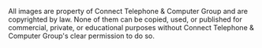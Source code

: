 All images are property of Connect Telephone & Computer Group and are copyrighted by law. None of them can be copied, used, or published for commercial, private, or educational purposes without Connect Telephone & Computer Group's clear permission to do so.
